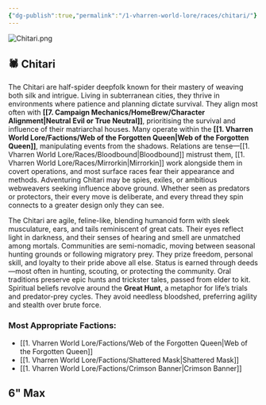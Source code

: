 ```yaml
---
{"dg-publish":true,"permalink":"/1-vharren-world-lore/races/chitari/"}
---
```



![Chitari.png](/img/user/z.%20Assets/Chitari.png)
## 🕷️ **Chitari**

The Chitari are half-spider deepfolk known for their mastery of weaving both silk and intrigue. Living in subterranean cities, they thrive in environments where patience and planning dictate survival. They align most often with **[[7. Campaign Mechanics/HomeBrew/Character Alignment\|Neutral Evil or True Neutral]]**, prioritising the survival and influence of their matriarchal houses. Many operate within the **[[1. Vharren World Lore/Factions/Web of the Forgotten Queen\|Web of the Forgotten Queen]]**, manipulating events from the shadows. Relations are tense—[[1. Vharren World Lore/Races/Bloodbound\|Bloodbound]] mistrust them, [[1. Vharren World Lore/Races/Mirrorkin\|Mirrorkin]] work alongside them in covert operations, and most surface races fear their appearance and methods. Adventuring Chitari may be spies, exiles, or ambitious webweavers seeking influence above ground. Whether seen as predators or protectors, their every move is deliberate, and every thread they spin connects to a greater design only they can see.

The Chitari are agile, feline-like, blending humanoid form with sleek musculature, ears, and tails reminiscent of great cats. Their eyes reflect light in darkness, and their senses of hearing and smell are unmatched among mortals. Communities are semi-nomadic, moving between seasonal hunting grounds or following migratory prey. They prize freedom, personal skill, and loyalty to their pride above all else. Status is earned through deeds—most often in hunting, scouting, or protecting the community. Oral traditions preserve epic hunts and trickster tales, passed from elder to kit. Spiritual beliefs revolve around the **Great Hunt**, a metaphor for life’s trials and predator-prey cycles. They avoid needless bloodshed, preferring agility and stealth over brute force.

### **Most Appropriate Factions:**
- [[1. Vharren World Lore/Factions/Web of the Forgotten Queen\|Web of the Forgotten Queen]]
- [[1. Vharren World Lore/Factions/Shattered Mask\|Shattered Mask]]
- [[1. Vharren World Lore/Factions/Crimson Banner\|Crimson Banner]]

6" Max
---

